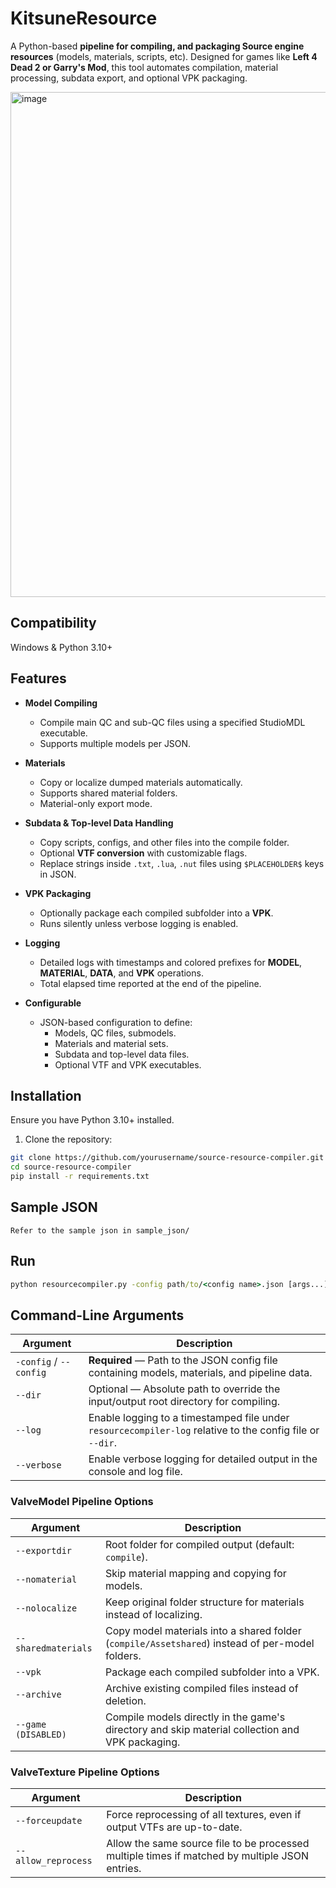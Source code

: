 # KitsuneResource

A Python-based **pipeline for compiling, and packaging Source engine resources** (models, materials, scripts, etc). Designed for games like **Left 4 Dead 2 or Garry's Mod**, this tool automates compilation, material processing, subdata export, and optional VPK packaging.  

<img width="1493" height="808" alt="image" src="https://github.com/user-attachments/assets/d40186b4-e47b-416c-b43e-e8c6f49a10a8" />

## Compatibility

Windows & Python 3.10+

## Features

- **Model Compiling**
  - Compile main QC and sub-QC files using a specified StudioMDL executable.
  - Supports multiple models per JSON.

- **Materials**
  - Copy or localize dumped materials automatically.
  - Supports shared material folders.
  - Material-only export mode.

- **Subdata & Top-level Data Handling**
  - Copy scripts, configs, and other files into the compile folder.
  - Optional **VTF conversion** with customizable flags.
  - Replace strings inside `.txt`, `.lua`, `.nut` files using `$PLACEHOLDER$` keys in JSON.

- **VPK Packaging**
  - Optionally package each compiled subfolder into a **VPK**.
  - Runs silently unless verbose logging is enabled.

- **Logging**
  - Detailed logs with timestamps and colored prefixes for **MODEL**, **MATERIAL**, **DATA**, and **VPK** operations.
  - Total elapsed time reported at the end of the pipeline.

- **Configurable**
  - JSON-based configuration to define:
    - Models, QC files, submodels.
    - Materials and material sets.
    - Subdata and top-level data files.
    - Optional VTF and VPK executables.

## Installation
Ensure you have Python 3.10+ installed.
1. Clone the repository:

```bash
git clone https://github.com/yourusername/source-resource-compiler.git
cd source-resource-compiler
pip install -r requirements.txt
```

## Sample JSON
```Refer to the sample json in sample_json/```

## Run
```cmd
python resourcecompiler.py -config path/to/<config name>.json [args...]
```

## Command-Line Arguments

| Argument             | Description                                                                 |
|----------------------|-----------------------------------------------------------------------------|
| `-config` / `--config` | **Required** — Path to the JSON config file containing models, materials, and pipeline data. |
| `--dir`              | Optional — Absolute path to override the input/output root directory for compiling. |
| `--log`              | Enable logging to a timestamped file under `resourcecompiler-log` relative to the config file or `--dir`. |
| `--verbose`          | Enable verbose logging for detailed output in the console and log file.    |

### ValveModel Pipeline Options
| Argument             | Description                                                                 |
|----------------------|-----------------------------------------------------------------------------|
| `--exportdir`        | Root folder for compiled output (default: `compile`).                       |
| `--nomaterial`       | Skip material mapping and copying for models.                               |
| `--nolocalize`       | Keep original folder structure for materials instead of localizing.         |
| `--sharedmaterials`  | Copy model materials into a shared folder (`compile/Assetshared`) instead of per-model folders. |
| `--vpk`              | Package each compiled subfolder into a VPK.                                 |
| `--archive`          | Archive existing compiled files instead of deletion.                        |
| `--game (DISABLED)`             | Compile models directly in the game's directory and skip material collection and VPK packaging. |

### ValveTexture Pipeline Options
| Argument             | Description                                                                 |
|----------------------|-----------------------------------------------------------------------------|
| `--forceupdate`      | Force reprocessing of all textures, even if output VTFs are up-to-date.    |
| `--allow_reprocess`  | Allow the same source file to be processed multiple times if matched by multiple JSON entries. |

